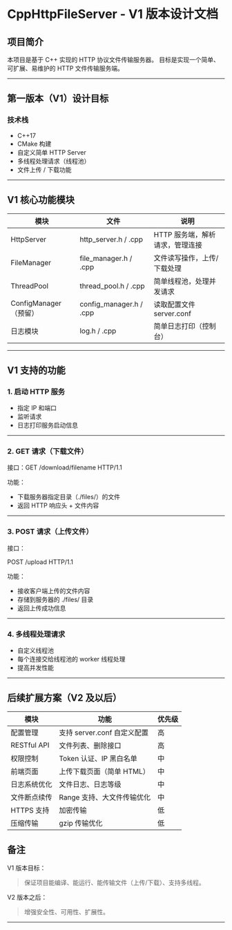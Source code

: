 # CppHttpFileServer - V1 版本设计文档

## 项目简介

本项目是基于 C++ 实现的 HTTP 协议文件传输服务器。
目标是实现一个简单、可扩展、易维护的 HTTP 文件传输服务端。

---

## 第一版本（V1）设计目标

### 技术栈

- C++17
- CMake 构建
- 自定义简单 HTTP Server
- 多线程处理请求（线程池）
- 文件上传 / 下载功能

---

## V1 核心功能模块

| 模块                  | 文件                    | 说明                            |
| --------------------- | ----------------------- | ------------------------------- |
| HttpServer            | http_server.h / .cpp    | HTTP 服务端，解析请求，管理连接 |
| FileManager           | file_manager.h / .cpp   | 文件读写操作，上传/下载处理     |
| ThreadPool            | thread_pool.h / .cpp    | 简单线程池，处理并发请求        |
| ConfigManager（预留） | config_manager.h / .cpp | 读取配置文件 server.conf        |
| 日志模块              | log.h / .cpp            | 简单日志打印（控制台）          |

---

## V1 支持的功能

### 1. 启动 HTTP 服务

- 指定 IP 和端口
- 监听请求
- 日志打印服务启动信息

---

### 2. GET 请求（下载文件）

接口：GET /download/filename HTTP/1.1

功能：

- 下载服务器指定目录（./files/）的文件
- 返回 HTTP 响应头 + 文件内容

---

### 3. POST 请求（上传文件）

接口：

POST /upload HTTP/1.1


功能：

- 接收客户端上传的文件内容
- 存储到服务器的 ./files/ 目录
- 返回上传成功信息

---

### 4. 多线程处理请求

- 自定义线程池
- 每个连接交给线程池的 worker 线程处理
- 提高并发性能

---


## 后续扩展方案（V2 及以后）

| 模块         | 功能                        | 优先级 |
| ------------ | --------------------------- | ------ |
| 配置管理     | 支持 server.conf 自定义配置 | 高     |
| RESTful API  | 文件列表、删除接口          | 高     |
| 权限控制     | Token 认证、IP 黑白名单     | 中     |
| 前端页面     | 上传下载页面（简单 HTML）   | 中     |
| 日志系统优化 | 文件日志、日志等级          | 中     |
| 文件断点续传 | Range 支持、大文件传输优化  | 中     |
| HTTPS 支持   | 加密传输                    | 低     |
| 压缩传输     | gzip 传输优化               | 低     |

## 备注

V1 版本目标：

> 保证项目能编译、能运行、能传输文件（上传/下载）、支持多线程。

V2 版本之后：

> 增强安全性、可用性、扩展性。

---
